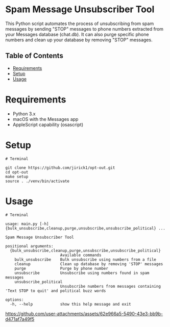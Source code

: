 # Spam Message Unsubscriber Tool

This Python script automates the process of unsubscribing from spam messages by sending "STOP" messages to phone numbers extracted from your Messages database (chat.db). It can also purge specific phone numbers and clean up your database by removing "STOP" messages.

## Table of Contents

- [Requirements](#Requirements)
- [Setup](#setup)
- [Usage](#usage)

# Requirements

- Python 3.x
- macOS with the Messages app
- AppleScript capability (osascript)

# Setup

```
# Terminal

git clone https://github.com/jirick1/opt-out.git
cd opt-out
make setup
source . ./venv/bin/activate
```

# Usage

```
# Terminal

usage: main.py [-h] {bulk_unsubscribe,cleanup,purge,unsubscribe,unsubscribe_political} ...

Spam Message Unsubscriber Tool

positional arguments:
  {bulk_unsubscribe,cleanup,purge,unsubscribe,unsubscribe_political}
                        Available commands
    bulk_unsubscribe    Bulk unsubscribe using numbers from a file
    cleanup             Clean up database by removing 'STOP' messages
    purge               Purge by phone number
    unsubscribe         Unsubscribe using numbers found in spam messages
    unsubscribe_political
                        Unsubscribe numbers from messages containing 'Text STOP to quit' and political buzz words

options:
  -h, --help            show this help message and exit
```

https://github.com/user-attachments/assets/62e966a5-5490-43e3-bb9b-d471af7a49f5
